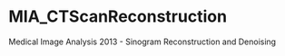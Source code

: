 MIA_CTScanReconstruction
========================

Medical Image Analysis 2013 - Sinogram Reconstruction and Denoising
